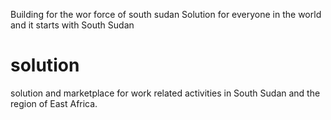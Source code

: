  Building for the wor force of south sudan 
Solution for everyone in the world and it starts with South Sudan
# solution 
solution and marketplace for work related activities in South Sudan and the region of East Africa.
